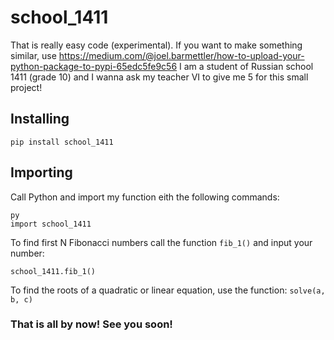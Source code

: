 # school_1411
That is really easy code (experimental). If you want to make something similar, use https://medium.com/@joel.barmettler/how-to-upload-your-python-package-to-pypi-65edc5fe9c56 I am a student of Russian school 1411 (grade 10) and I wanna ask my teacher VI to give me 5 for this small project!
 ## Installing
    pip install school_1411
 ## Importing
  Call Python and import my function eith the following commands: 
 ```
 py
 import school_1411
 ```
  To find first N Fibonacci numbers call the function `fib_1()` and input your number:
  ```
  school_1411.fib_1()
  ```
  To find the roots of a quadratic or linear equation, use the function: `solve(a, b, c)`
   ### That is all by now! See you soon!
